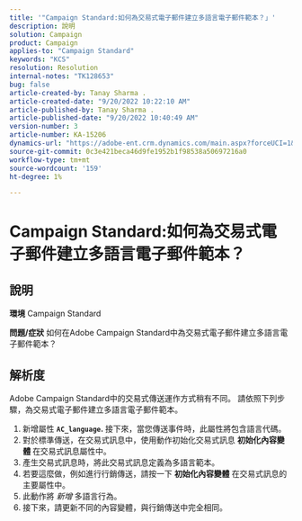 ```yaml
---
title: '"Campaign Standard:如何為交易式電子郵件建立多語言電子郵件範本？」'
description: 說明
solution: Campaign
product: Campaign
applies-to: "Campaign Standard"
keywords: "KCS"
resolution: Resolution
internal-notes: "TK128653"
bug: false
article-created-by: Tanay Sharma .
article-created-date: "9/20/2022 10:22:10 AM"
article-published-by: Tanay Sharma .
article-published-date: "9/20/2022 10:40:49 AM"
version-number: 3
article-number: KA-15206
dynamics-url: "https://adobe-ent.crm.dynamics.com/main.aspx?forceUCI=1&pagetype=entityrecord&etn=knowledgearticle&id=da09ec12-ce38-ed11-9db1-002248086735"
source-git-commit: 0c3e421beca46d9fe1952b1f98538a50697216a0
workflow-type: tm+mt
source-wordcount: '159'
ht-degree: 1%

---
```


# Campaign Standard:如何為交易式電子郵件建立多語言電子郵件範本？

## 說明

<b>環境</b>
Campaign Standard


<b>問題/症狀</b>
如何在Adobe Campaign Standard中為交易式電子郵件建立多語言電子郵件範本？


## 解析度




Adobe Campaign Standard中的交易式傳送運作方式稍有不同。 請依照下列步驟，為交易式電子郵件建立多語言電子郵件範本。



1. 新增屬性 <b>`AC_language`. </b>接下來，當您傳送事件時，此屬性將包含語言代碼。
2. 對於標準傳送，在交易式訊息中，使用動作初始化交易式訊息 <b>初始化內容變體 </b>在交易式訊息屬性中。
3. 產生交易式訊息時，將此交易式訊息定義為多語言範本。
4. 若要這麼做，例如進行行銷傳送，請按一下 <b>初始化內容變體</b> 在交易式訊息的主要屬性中。
5. 此動作將 *新增* 多語言行為。
6. 接下來，請更新不同的內容變體，與行銷傳送中完全相同。

